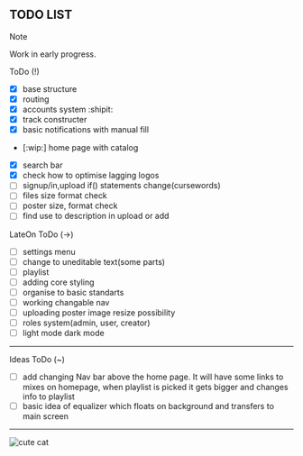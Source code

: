 TODO LIST
-------------------------------------------------------------------------------

> [!NOTE]
> Work in early progress.

ToDo (!)
- [x] base structure
- [x] routing
- [x] accounts system :shipit:
- [x] track constructer
- [x] basic notifications with manual fill
- [:wip:] home page with catalog
- [x] search bar
- [x] check how to optimise lagging logos 
- [ ] signup/in,upload if() statements change(cursewords)
- [ ] files size format check
- [ ] poster size, format check
- [ ] find use to description in upload or add

LateOn ToDo (->)
- [ ] settings menu 
- [ ] change to uneditable text(some parts)
- [ ] playlist
- [ ] adding core styling
- [ ] organise to basic standarts
- [ ] working changable nav
- [ ] uploading poster image resize possibility
- [ ] roles system(admin, user, creator)
- [ ] light mode dark mode

-------------------------------------------------------------------------------
Ideas ToDo (~)

- [ ] add changing Nav bar above the home page. It will have some links to mixes on homepage, when playlist is picked it gets bigger and changes info to playlist 
- [ ] basic idea of equalizer which floats on background and transfers to main screen 

-------------------------------------------------------------------------------

![cute cat](https://i.pinimg.com/736x/35/bc/b0/35bcb0f121900adb8bd3610360d9520e.jpg)